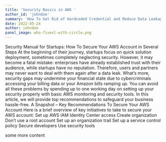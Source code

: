 ```yaml
---
title: 'Security Basics in AWS '
author_id: 'johndoe'
summary: 'How To Get Rid of Hardcoded Credential and Reduce Data Leakage Ri sks with aws-vaul'
date: 2022-05-24
author: johndoe
panel_image: who-fivexl-with-circle.png
---
```

Security Manual for Startups: How To Secure Your AWS Account in Several Steps
At the beginning of their journey, startups focus on quick solution deployment, sometimes completely neglecting security. However, it may become a fatal mistake: enterprises have already established trust with their audience, while startups have no reputation. Therefore, users and partners may never want to deal with them again after a data leak. What’s more, security gaps may undermine your financial state due to cybercriminals accessing your billing data or your Amazon bills ramping up.
You can avoid all these problems by spending up to one working day on setting up your security properly with basic AWS monitoring and security tools. In this article, we will provide top recommendations to safeguard your business hassle-free.
A Snapshot – Key Recommendations To Secure Your AWS Account
Here is a brief overview of key initiatives to take to secure your AWS account:
Set up AWS IAM Identity Center  access
Create organization
Don’t use a root account
Set up an organization trail
Set up a service control policy 
Secure developers 
Use security tools

some more content
